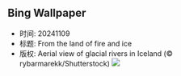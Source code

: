 ## Bing Wallpaper
- 时间: 20241109
- 标题: From the land of fire and ice
- 版权: Aerial view of glacial rivers in Iceland (© rybarmarekk/Shutterstock)
![](https://cn.bing.com/th?id=OHR.GlacialRivers_EN-US4356459123_UHD.jpg&rf=LaDigue_UHD.jpg&pid=hp&w=3840&h=2160&rs=1&c=4)
